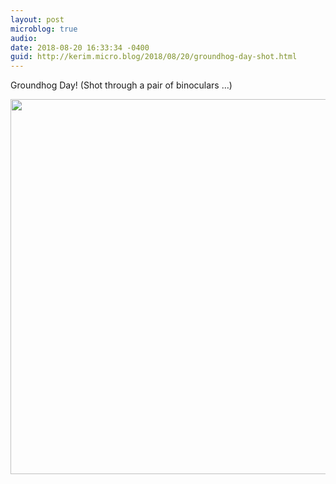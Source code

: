 ```yaml
---
layout: post
microblog: true
audio: 
date: 2018-08-20 16:33:34 -0400
guid: http://kerim.micro.blog/2018/08/20/groundhog-day-shot.html
---
```

Groundhog Day! (Shot through a pair of binoculars …)

<img src="http://micro.oxus.net/uploads/2018/bfda77d274.jpg" width="600" height="600" />
